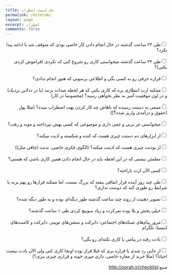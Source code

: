 ```yaml
---
title: چک لیست اضطراب
permalink: /ezterab/
layout: page
excerpt: اضطراب
comments: false
---
```


<div dir="rtl"><input type="checkbox" />طی ۲۴ ساعت گذشته در حال انجام دادن کار خاصی بودی که متوقف شد یا ادامه پیدا نکرد؟</div>
<div dir="rtl">&nbsp;</div>
<div dir="rtl"><input type="checkbox" />طی ۲۴ ساعت گذشته میخواستی کاری رو شروع کنی که نکردی (فراموش کردی بکنی)؟</div>
<div dir="rtl">&nbsp;</div>
<div dir="rtl"><input type="checkbox" />قراره حرفی رو به کسی بگی و اطلاعی برسونی که هنوز انجام ندادی؟</div>
<div dir="rtl">&nbsp;</div>
<div dir="rtl"><input type="checkbox" />ممکنه ازت انتظاری بره که کاری بکنی که هر لحظه صدات بزنند (یا در ددلاین نزدیک) و در اون موفقیت آمیز به نظر نخواهی رسید؟ (مخصوصا در کار)</div>
<div dir="rtl">&nbsp;</div>
<div dir="rtl"><input type="checkbox" />منبعی به دستت رسیده که باهاش چه کار کردن بهت اضطراب میده؟ (مثلا پول [حقوق و درآمدی واریز شده؟ّ])</div>
<div dir="rtl">&nbsp;</div>
<div dir="rtl"><input type="checkbox" />میخواستی غر بزنی و غمی داری و موضوعی که کسی بهش نپرداخته و موند و رفت؟</div>
<div dir="rtl">&nbsp;</div>
<div dir="rtl"><input type="checkbox" />از ابزارهای دم دستت چیزی هست که کنده و شکسته و اذیت میکنه؟</div>
<div dir="rtl">&nbsp;</div>
<div dir="rtl"><input type="checkbox" />از بودنت چیزی هست که اذیتت میکنه؟ (الگوی فکری خاصی، بدنت (چاقی مثل))</div>
<div dir="rtl">&nbsp;</div>
<div dir="rtl"><input type="checkbox" />مطمئن نیستی که در این لحظه باید در حال انجام دادن همین کاری باشی که هستی؟</div>
<div dir="rtl">&nbsp;</div>
<div dir="rtl"><input type="checkbox" />کسی الآن ازت ناراحته؟</div>
<div dir="rtl">&nbsp;</div>
<div dir="rtl"><input type="checkbox" />طی چند روز آینده قرار اتفاقی بیفته که بزرگ نیست، اما ممکنه قرارها رو بهم بزنه یا شرایط رو طوری کنه که دوست نداری؟</div>
<div dir="rtl">&nbsp;</div>
<div dir="rtl"><input type="checkbox" />تصویر ذهنیت از روند چند ساعت گذشته طور دیگه&zwnj;ای بوده و یه طور دیگه شده؟</div>
<div dir="rtl">&nbsp;</div>
<div dir="rtl"><input type="checkbox" />خیلی پخش و پلا بوده تمرکزت و زیاد سوییچ کردی طی ۱ ساعت گذشته؟</div>
<div dir="rtl">&nbsp;</div>
<div dir="rtl"><input type="checkbox" />مرور پیام&zwnj;های شبکه&zwnj;های اجتماعی: دایرکت و منشن&zwnj;های توییتر، دایرکت و کامنت&zwnj;های اینستا، تلگرام</div>
<div dir="rtl">&nbsp;</div>
<div dir="rtl"><input type="checkbox" />یادت رفته در پیامی یا کاری نکته&zwnj;ای رو بگی؟</div>
<div dir="rtl">&nbsp;</div>
<div dir="rtl"><input type="checkbox" />از جایی رد شدی یا قراره بری که قبلا قرار بوده اونجا کاری کنی ولی الآن یادت نیست احیانا؟ (مثلا خرید از مغازه خاصی، داری میری خونه و قراری چیزی ببری؟)</div>
<div dir="rtl"><br />منبع:<a title="منبع" href="http://oorah.ir/checklist">http://oorah.ir/checklist</a>&nbsp;</div>
